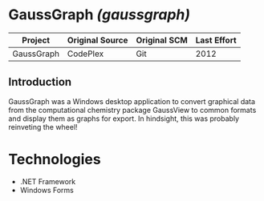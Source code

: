 # GaussGraph _(gaussgraph)_

Project | Original Source | Original SCM | Last Effort
--- | --- | --- | ---
GaussGraph | CodePlex | Git | 2012

## Introduction

GaussGraph was a Windows desktop application to convert graphical data from the computational chemistry package GaussView to common formats and display them as graphs for export.  In hindsight, this was probably reinveting the wheel!

# Technologies

* .NET Framework
* Windows Forms